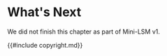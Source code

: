 <!--
  mini-lsm-book © 2022-2025 by Alex Chi Z is licensed under CC BY-NC-SA 4.0
-->

# What's Next

We did not finish this chapter as part of Mini-LSM v1.

{{#include copyright.md}}
